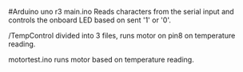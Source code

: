 #Arduino uno r3
main.ino Reads characters from the serial input and controls the onboard LED based on sent '1' or '0'.

/TempControl divided into 3 files, runs motor on pin8 on temperature reading.

motortest.ino runs motor based on temperature reading.